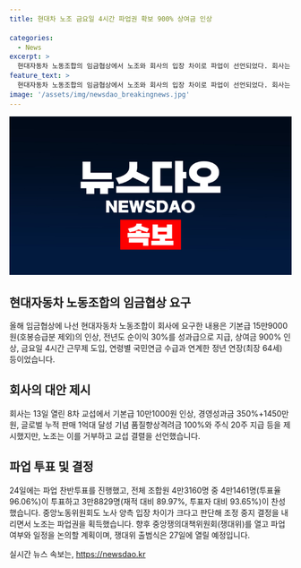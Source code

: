 ```yaml
---
title: 현대차 노조 금요일 4시간 파업권 확보 900% 상여금 인상

categories:
  - News
excerpt: >
  현대자동차 노동조합의 임금협상에서 노조와 회사의 입장 차이로 파업이 선언되었다. 회사는 기본급 및 경영성과금 등을 제안했지만 노조는 이를 거부하고 파업 권을 획득했다. 실무 교섭은 이어지고 있지만, 노조는 파업 여부와 일정을 논의하는 쟁의대책위원회를 열 계획이다. (글자 수: 136)
feature_text: >
  현대자동차 노동조합의 임금협상에서 노조와 회사의 입장 차이로 파업이 선언되었다. 회사는 기본급 및 경영성과금 등을 제안했지만 노조는 이를 거부하고 파업 권을 획득했다. 실무 교섭은 이어지고 있지만, 노조는 파업 여부와 일정을 논의하는 쟁의대책위원회를 열 계획이다. (글자 수: 136)
image: '/assets/img/newsdao_breakingnews.jpg'
---
```


<p><img src="/assets/img/newsdao_breakingnews.jpg" alt="pcversion 속보" /></p>

<h2 data-ke-size="size26">현대자동차 노동조합의 임금협상 요구</h2>

<p data-ke-size="size16">올해 임금협상에 나선 현대자동차 노동조합이 회사에 요구한 내용은 기본급 15만9000원(호봉승급분 제외)의 인상, 전년도 순이익 30%를 성과급으로 지급, 상여금 900% 인상, 금요일 4시간 근무제 도입, 연령별 국민연금 수급과 연계한 정년 연장(최장 64세) 등이었습니다.</p>

<h2 data-ke-size="size26">회사의 대안 제시</h2>

<p data-ke-size="size16">회사는 13일 열린 8차 교섭에서 기본급 10만1000원 인상, 경영성과금 350%+1450만원, 글로벌 누적 판매 1억대 달성 기념 품질향상격려금 100%와 주식 20주 지급 등을 제시했지만, 노조는 이를 거부하고 교섭 결렬을 선언했습니다.</p>

<h2 data-ke-size="size26">파업 투표 및 결정</h2>

<p data-ke-size="size16">24일에는 파업 찬반투표를 진행했고, 전체 조합원 4만3160명 중 4만1461명(투표율 96.06%)이 투표하고 3만8829명(재적 대비 89.97%, 투표자 대비 93.65%)이 찬성했습니다. 중앙노동위원회도 노사 양측 입장 차이가 크다고 판단해 조정 중지 결정을 내리면서 노조는 파업권을 획득했습니다. 향후 중앙쟁의대책위원회(쟁대위)를 열고 파업 여부와 일정을 논의할 계획이며, 쟁대위 출범식은 27일에 열릴 예정입니다.</p>
실시간 뉴스 속보는, <a href="https://newsdao.kr" rel="dofollow">https://newsdao.kr</a>


